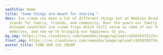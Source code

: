 ```yaml
---
seoTitle: Home
title: "Some things are meant for sharing "
desc: Ice cream can mean a lot of different things but at Madison Brown it
  stands for family, friends, and community. Over the years our family has
  enjoyed countless ice cream trips which still serve as some of our fondest
  memories, and now we’re bringing our happiness to you.
bg_img: https://res.cloudinary.com/namodda/image/upload/v1650393753/Group_78_cleaam.svg
front_img: https://res.cloudinary.com/namodda/image/upload/v1650393754/MB_ice_cream__CHOC_adnunk.svg
poster_title: FIND OUR ICE CREAM
---
```

